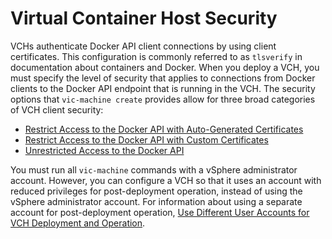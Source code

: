 # Virtual Container Host Security #

VCHs authenticate Docker API client connections by using client certificates. This configuration is commonly referred to as `tlsverify` in documentation about containers and Docker. When you deploy a VCH, you must specify the level of security that applies to connections from Docker clients to the Docker API endpoint that is running in the VCH. The security options that `vic-machine create` provides allow for three broad categories of VCH client security:

- [Restrict Access to the Docker API with Auto-Generated Certificates](tls_auto_certs.md)
- [Restrict Access to the Docker API with Custom Certificates](tls_custom_certs.md)
- [Unrestricted Access to the Docker API](tls_unrestricted.md)

You must run all `vic-machine` commands with a vSphere administrator account. However, you can configure a VCH so that it uses an account with reduced privileges for post-deployment operation, instead of using the vSphere administrator account. For information about using a separate account for post-deployment operation, [Use Different User Accounts for VCH Deployment and Operation](set_up_ops_user.md).

